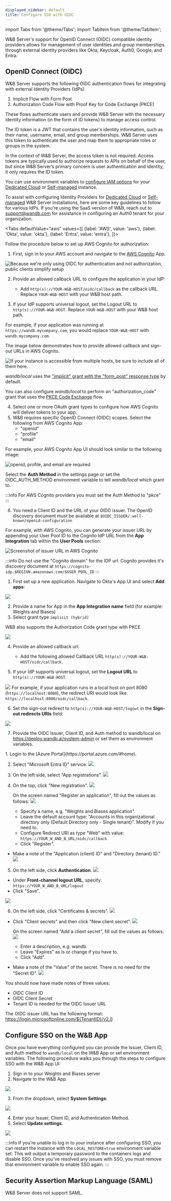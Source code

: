 ```yaml
---
displayed_sidebar: default
title: Configure SSO with OIDC
---
```

import Tabs from '@theme/Tabs';
import TabItem from '@theme/TabItem';

W&B Server's support for OpenID Connect (OIDC) compatible identity providers allows for management of user identities and group memberships through external identity providers like Okta, Keycloak, Auth0, Google, and Entra.

## OpenID Connect (OIDC)

W&B Server supports the following OIDC authentication flows for integrating with external Identity Providers (IdPs).
1. Implicit Flow with Form Post 
2. Authorization Code Flow with Proof Key for Code Exchange (PKCE)

These flows authenticate users and provide W&B Server with the necessary identity information (in the form of ID tokens) to manage access control.

The ID token is a JWT that contains the user's identity information, such as their name, username, email, and group memberships. W&B Server uses this token to authenticate the user and map them to appropriate roles or groups in the system.

In the context of W&B Server, the access token is not required. Access tokens are typically used to authorize requests to APIs on behalf of the user, but since W&B Server’s primary concern is user authentication and identity, it only requires the ID token.

You can use environment variables to [configure IAM options](advanced_env_vars.md) for your [Dedicated Cloud](../hosting-options/dedicated_cloud.md) or [Self-managed](../hosting-options/self-managed.md) instance.

To assist with configuring Identity Providers for [Dedicated Cloud](../hosting-options/dedicated_cloud.md) or [Self-managed](../hosting-options/self-managed.md) W&B Server installations, here are some key guidelines to follow for various IdPs. If you’re using the SaaS version of W&B, reach out to [support@wandb.com](mailto:support@wandb.com) for assistance in configuring an Auth0 tenant for your organization.

<Tabs
  defaultValue="aws"
  values={[
    {label: 'AWS', value: 'aws'},
    {label: 'Okta', value: 'okta'},
     {label: 'Entra', value: 'entra'},
  ]}>
  <TabItem value="aws">

Follow the procedure below to set up AWS Cognito for authorization: 

1. First, sign in to your AWS account and navigate to the [AWS Cognito](https://aws.amazon.com/cognito/) App.

![Because we're only using OIDC for authentication and not authorization, public clients simplify setup](/images/hosting/setup_aws_cognito.png)



2. Provide an allowed callback URL to configure the application in your IdP:
     * Add `http(s)://YOUR-W&B-HOST/oidc/callback` as the callback URL. Replace `YOUR-W&B-HOST` with your W&B host path.

3. If your IdP supports universal logout, set the Logout URL to `http(s)://YOUR-W&B-HOST`. Replace `YOUR-W&B-HOST` with your W&B host path.

For example, if your application was running at `https://wandb.mycompany.com`, you would replace `YOUR-W&B-HOST` with `wandb.mycompany.com`.

The image below demonstrates how to provide allowed callback and sign-out URLs in AWS Cognito.

![If your instance is accessible from multiple hosts, be sure to include all of them here.](/images/hosting/setup_aws_cognito_ui_settings.png)


_wandb/local_ uses the ["implicit" grant with the "form_post" response type](https://auth0.com/docs/get-started/authentication-and-authorization-flow/implicit-flow-with-form-post) by default. 

You can also configure _wandb/local_ to perform an "authorization_code" grant that uses the [PKCE Code Exchange](https://www.oauth.com/oauth2-servers/pkce/) flow. 

4. Select one or more OAuth grant types to configure how AWS Cognito will deliver tokens to your app.
5. W&B requires specific OpenID Connect (OIDC) scopes. Select the following from AWS Cognito App:
    * "openid" 
    * "profile"
    * "email"

For example, your AWS Cognito App UI should look similar to the following image:

![openid, profile, and email are required](/images/hosting/setup_aws_required_fields.png)

Select the **Auth Method** in the settings page or set the OIDC_AUTH_METHOD environment variable to tell _wandb/local_ which grant to.

:::info
For AWS Cognito providers you must set the Auth Method to "pkce"
:::

6. You need a Client ID and the URL of your OIDC issuer. The OpenID discovery document must be available at `$OIDC_ISSUER/.well-known/openid-configuration` 

For example, with AWS Cognito, you can generate your issuer URL by appending your User Pool ID to the Cognito IdP URL from the **App Integration** tab within the **User Pools** section:

![Screenshot of issuer URL in AWS Cognito](/images/hosting/setup_aws_cognito_issuer_url.png)

:::info
Do not use the "Cognito domain" for the IDP url. Cognito provides it's discovery document at `https://cognito-idp.$REGION.amazonaws.com/$USER_POOL_ID`
:::


<!-- 7. Lastly, provide the OIDC Issuer, Client ID, and Auth method to _wandb/local_ on `https://deploy.wandb.ai/system-admin` or set them as environment variables.

The following image demonstrates how to: enable SSO, provide the OIDC Issuer, Client ID, and the authentication method in the W&B App UI (`https://deploy.wandb.ai/system-admin`): -->

<!-- Once you have everything configured you can provide the Issuer, Client ID, and Auth method to `wandb/local` via `/system-admin` or the environment variables and SSO will be configured.

1. Sign in to your Weights and Biases server 
2. Navigate to the W&B App. 

![](/images/hosting/system_settings.png)

3. From the dropdown, select **System Settings**:

![](/images/hosting/system_settings_select_settings.png)

4. Enter your Issuer, Client ID, and Authentication Method. 
5. Select **Update settings**.

![](/images/hosting/system_settings_select_update.png)

![](/images/hosting/enable_sso.png) -->

  </TabItem>
  <TabItem value="okta">


1. First set up a new application.  Navigate to Okta's App UI and select **Add apps**:

![](/images/hosting/okta.png)

2. Provide a name for App in the **App Integration name** field (for example: Weights and Biases)
3. Select grant type `implicit (hybrid)`

W&B also supports the Authorization Code grant type with PKCE

![](/images/hosting/pkce.png)

4. Provide an allowed callback url:
    * Add the following allowed Callback URL `http(s)://YOUR-W&B-HOST/oidc/callback`.

5. If your IdP supports universal logout, set the **Logout URL** to `http(s)://YOUR-W&B-HOST`.

![](/images/hosting/redirect_uri.png)
For example, if your application runs in a local host on port 8080 (`https://localhost:8080`),
the redirect URI would look like: `https://localhost:8080/oidc/callback`.

6. Set the sign-out redirect to `http(s)://YOUR-W&B-HOST/logout` in the **Sign-out redirects URIs** field: 

![](/images/hosting/signout_redirect.png)

7. Provide the OIDC Issuer, Client ID, and Auth method to wandb/local on https://deploy.wandb.ai/system-admin or set them as environment variables.

  </TabItem>

<TabItem value="entra">
1. Login to the [Azure Portal](https://portal.azure.com/#home).

2. Select "Microsoft Entra ID" service.
![](/images/hosting/entra_select_entra_service.png)

3. On the left side, select "App registrations".
![](/images/hosting/entra_app_registrations.png)

4. On the top, click "New registration".
![](/images/hosting/entra_new_app_registration.png)

    On the screen named "Register an application", fill out the values as follows:
![](/images/hosting/entra_register_an_application.png)

    - Specify a name, e.g. "Weights and Biases application".
    - Leave the default account type: "Accounts in this organizational directory only (Default Directory only - Single tenant)". Modify if you need to.
    - Configure Redirect URI as type "Web" with value: `https://YOUR_W_AND_B_URL/oidc/callback`
    - Click "Register".

- Make a note of the "Application (client) ID" and "Directory (tenant) ID."
![](/images/hosting/entra_app_overview_make_note.png)


5. On the left side, click **Authentication**.
![](/images/hosting/entra_select_authentication.png)

- Under **Front-channel logout URL**, specify: `https://YOUR_W_AND_B_URL/logout`
- Click "Save".

![](/images/hosting/entra_logout_url.png)


6. On the left side, click "Certificates & secrets".
![](/images/hosting/entra_select_certificates_secrets.png)

- Click "Client secrets" and then click "New client secret".
![](/images/hosting/entra_new_secret.png)

    On the screen named "Add a client secret", fill out the values as follows:
![](/images/hosting/entra_add_new_client_secret.png)

  - Enter a description, e.g. wandb.
  - Leave "Expires" as is or change if you have to.
  - Click "Add".


- Make a note of the "Value" of the secret. There is no need for the "Secret ID".
![](/images/hosting/entra_make_note_of_secret_value.png)

You should now have made notes of three values:
- OIDC Client ID
- OIDC Client Secret
- Tenant ID is needed for the OIDC Issuer URL

The OIDC issuer URL has the following format: https://login.microsoftonline.com/${TenantID}/v2.0

</TabItem>

</Tabs>

## Configure SSO on the W&B App

Once you have everything configured you can provide the Issuer, Client ID, and Auth method to `wandb/local` on the W&B App or set environment variables. The following procedure walks you through the steps to configure SSO with the W&B App UI:

1. Sign in to your Weights and Biases server 
2. Navigate to the W&B App. 

![](/images/hosting/system_settings.png)

3. From the dropdown, select **System Settings**:

![](/images/hosting/system_settings_select_settings.png)

4. Enter your Issuer, Client ID, and Authentication Method. 
5. Select **Update settings**.

![](/images/hosting/system_settings_select_update.png)

:::info
If you're unable to log in to your instance after configuring SSO, you can restart the instance with the `LOCAL_RESTORE=true` environment variable set. This will output a temporary password to the containers logs and disable SSO. Once you've resolved any issues with SSO, you must remove that environment variable to enable SSO again.
:::

## Security Assertion Markup Language (SAML)
W&B Server does not support SAML.

